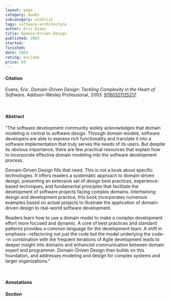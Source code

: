 ```yaml
---
layout: page
category: books
subcategory: wishlist
tags: software-architecture
author: Eric Evans
title: Domain-Driven Design
published: 2003
started:
finished:
date: 2003
rating: exclude
price: 93
---
```


#### Citation

Evans, Eric. *Domain-Driven Design: Tackling Complexity in the Heart of Software.* Addison-Wesley Professional, 2003. [‎9780321125217](https://www.amazon.ca/Domain-Driven-Design-Tackling-Complexity-Software/dp/0321125215).

<br>

#### Abstract

"The software development community widely acknowledges that domain modeling is central to software design. Through domain models, software developers are able to express rich functionality and translate it into a software implementation that truly serves the needs of its users. But despite its obvious importance, there are few practical resources that explain how to incorporate effective domain modeling into the software development process.

Domain-Driven Design fills that need. This is not a book about specific technologies. It offers readers a systematic approach to domain-driven design, presenting an extensive set of design best practices, experience-based techniques, and fundamental principles that facilitate the development of software projects facing complex domains. Intertwining design and development practice, this book incorporates numerous examples based on actual projects to illustrate the application of domain-driven design to real-world software development.

Readers learn how to use a domain model to make a complex development effort more focused and dynamic. A core of best practices and standard patterns provides a common language for the development team. A shift in emphasis--refactoring not just the code but the model underlying the code--in combination with the frequent iterations of Agile development leads to deeper insight into domains and enhanced communication between domain expert and programmer. Domain-Driven Design then builds on this foundation, and addresses modeling and design for complex systems and larger organizations."

<br>

#### Annotations

##### Section
